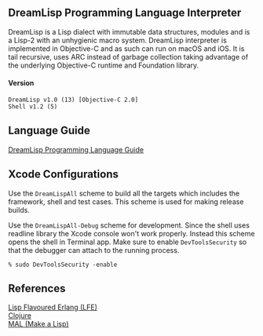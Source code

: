## DreamLisp Programming Language Interpreter

DreamLisp is a Lisp dialect with immutable data structures, modules and is a 
Lisp-2 with an unhygienic macro system. DreamLisp interpreter is implemented in
Objective-C and as such can run on macOS and iOS. It is tail recursive, uses ARC
instead of garbage collection taking advantage of the underlying Objective-C
runtime and Foundation library.

#### Version

```
DreamLisp v1.0 (13) [Objective-C 2.0]
Shell v1.2 (5)
```

## Language Guide

[DreamLisp Programming Language Guide](Language%20Guide.md)

## Xcode Configurations

Use the `DreamLispAll` scheme to build all the targets which includes the 
framework, shell and test cases. This scheme is used for making release builds.  

Use the `DreamLispAll-Debug` scheme for development. Since the shell uses 
readline library the Xcode console won't work properly. Instead this scheme 
opens the shell in Terminal app. Make sure to enable `DevToolsSecurity` so that
the debugger can attach to the running process.

```
% sudo DevToolsSecurity -enable
```

## References

[Lisp Flavoured Erlang (LFE)](https://github.com/rvirding/lfe)  
[Clojure](https://clojure.org)  
[MAL (Make a Lisp)](https://github.com/kanaka/mal/)  
